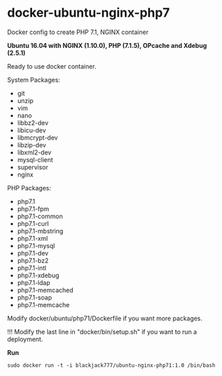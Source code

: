 # docker-ubuntu-nginx-php7
Docker config to create PHP 7.1, NGINX container

**Ubuntu 16.04  with NGINX (1.10.0), PHP (7.1.5), OPcache and Xdebug (2.5.1)**

Ready to use docker container.

System Packages:
* git
* unzip
* vim
* nano
* libbz2-dev
* libicu-dev
* libmcrypt-dev
* libzip-dev
* libxml2-dev
* mysql-client
* supervisor
* nginx

PHP Packages:
* php7.1
* php7.1-fpm
* php7.1-common
* php7.1-curl
* php7.1-mbstring
* php7.1-xml
* php7.1-mysql
* php7.1-dev
* php7.1-bz2
* php7.1-intl
* php7.1-xdebug
* php7.1-ldap
* php7.1-memcached
* php7.1-soap
* php7.1-memcache

Modify docker/ubuntu/php71/Dockerfile if you want more packages.

!!! Modify the last line in "docker/bin/setup.sh" if you want to run a deployment.

**Run**

    sudo docker run -t -i blackjack777/ubuntu-nginx-php71:1.0 /bin/bash